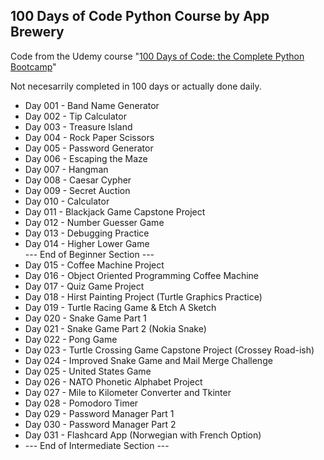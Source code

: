 ## 100 Days of Code Python Course by App Brewery

Code from the Udemy course "[100 Days of Code: the Complete Python Bootcamp](https://www.udemy.com/course/100-days-of-code/)"

Not necesarrily completed in 100 days or actually done daily.

* Day 001 - Band Name Generator
* Day 002 - Tip Calculator
* Day 003 - Treasure Island
* Day 004 - Rock Paper Scissors
* Day 005 - Password Generator
* Day 006 - Escaping the Maze
* Day 007 - Hangman
* Day 008 - Caesar Cypher
* Day 009 - Secret Auction
* Day 010 - Calculator
* Day 011 - Blackjack Game Capstone Project
* Day 012 - Number Guesser Game
* Day 013 - Debugging Practice
* Day 014 - Higher Lower Game  
--- End of Beginner Section ---  
* Day 015 - Coffee Machine Project
* Day 016 - Object Oriented Programming Coffee Machine
* Day 017 - Quiz Game Project
* Day 018 - Hirst Painting Project (Turtle Graphics Practice)
* Day 019 - Turtle Racing Game & Etch A Sketch
* Day 020 - Snake Game Part 1
* Day 021 - Snake Game Part 2 (Nokia Snake)
* Day 022 - Pong Game
* Day 023 - Turtle Crossing Game Capstone Project (Crossey Road-ish)
* Day 024 - Improved Snake Game and Mail Merge Challenge
* Day 025 - United States Game
* Day 026 - NATO Phonetic Alphabet Project
* Day 027 - Mile to Kilometer Converter and Tkinter
* Day 028 - Pomodoro Timer
* Day 029 - Password Manager Part 1
* Day 030 - Password Manager Part 2
* Day 031 - Flashcard App (Norwegian with French Option)
* --- End of Intermediate Section --- 
